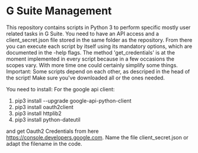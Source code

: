 # G Suite Management
This repository contains scripts in Python 3 to perform specific mostly user related tasks in G Suite.
You need to have an API access and a client_secret.json file stored in the same folder as the repository. From there you can execute each script by itself using its mandatory options, which are documented in the -help flags. The method 'get_credentials' is at the moment implemented in every script because in a few occasions the scopes vary. With more time one could certainly simplify some things. 
Important: Some scripts depend on each other, as descriped in the head of the script! Make sure you've downloaded all or the  ones needed.

You need to install:
For the google api client:
1. pip3 install --upgrade google-api-python-client
2. pip3 install oauth2client
3. pip3 install httplib2
4. pip3 install python-dateutil

and get Oauth2 Credentials from here https://console.developers.google.com.
Name the file client_secret.json or adapt the filename in the code.

